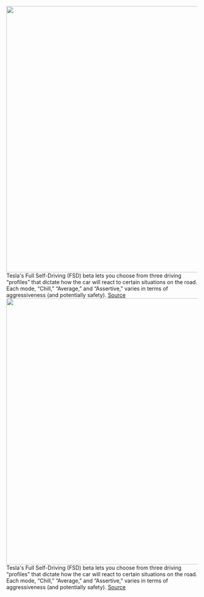 <img src='https://cdn.vox-cdn.com/thumbor/3ZnDw_AX3ocFwaM_T_ktYxsiblk=/0x0:2040x1360/1200x800/filters:focal(857x517:1183x843)/cdn.vox-cdn.com/uploads/chorus_image/image/70367882/tesla_model_y_3605.0.jpg' width='700px' /><br/>
Tesla's Full Self-Driving (FSD) beta lets you choose from three driving “profiles” that dictate how the car will react to certain situations on the road. Each mode, “Chill,” “Average,” and “Assertive,” varies in terms of aggressiveness (and potentially safety).
<a href='https://www.theverge.com/2022/1/9/22875382/tesla-full-self-driving-beta-assertive-profile'> Source <a/><img src='https://cdn.vox-cdn.com/thumbor/3ZnDw_AX3ocFwaM_T_ktYxsiblk=/0x0:2040x1360/1200x800/filters:focal(857x517:1183x843)/cdn.vox-cdn.com/uploads/chorus_image/image/70367882/tesla_model_y_3605.0.jpg' width='700px' /><br/>
Tesla's Full Self-Driving (FSD) beta lets you choose from three driving “profiles” that dictate how the car will react to certain situations on the road. Each mode, “Chill,” “Average,” and “Assertive,” varies in terms of aggressiveness (and potentially safety).
<a href='https://www.theverge.com/2022/1/9/22875382/tesla-full-self-driving-beta-assertive-profile'> Source <a/>